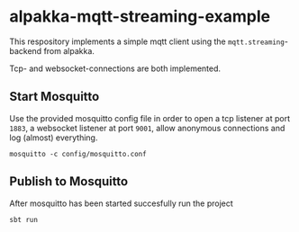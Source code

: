 # alpakka-mqtt-streaming-example

This respository implements a simple mqtt client using the `mqtt.streaming`-backend from alpakka.

Tcp- and websocket-connections are both implemented.

## Start Mosquitto
Use the provided mosquitto config file in order to open a tcp listener
at port `1883`, a websocket listener at port `9001`, allow anonymous connections
and log (almost) everything.
```
mosquitto -c config/mosquitto.conf
```

## Publish to Mosquitto
After mosquitto has been started succesfully run the project

```
sbt run
```
